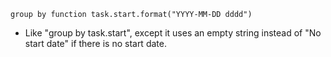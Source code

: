 <!-- placeholder to force blank line before included text -->


~~~text
group by function task.start.format("YYYY-MM-DD dddd")
~~~

- Like "group by task.start", except it uses an empty string instead of "No start date" if there is no start date.



<!-- placeholder to force blank line after included text -->
